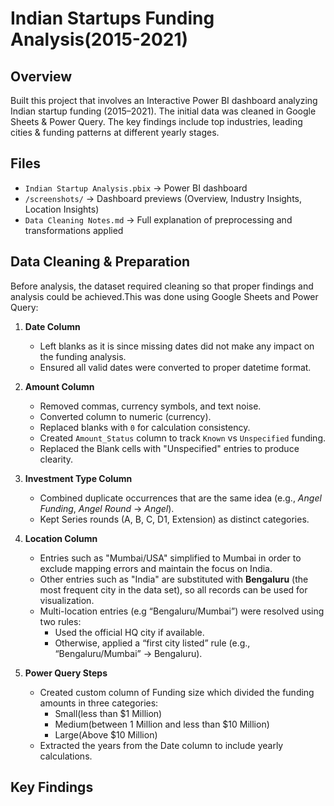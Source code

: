 # Indian Startups Funding Analysis(2015-2021)

## Overview
Built this project that involves an Interactive Power BI dashboard analyzing Indian startup funding (2015–2021). 
The initial data was cleaned in Google Sheets &amp; Power Query. The key findings include top industries, leading cities &amp; funding patterns at different yearly stages.

## Files
- `Indian Startup Analysis.pbix` → Power BI dashboard  
- `/screenshots/` → Dashboard previews (Overview, Industry Insights, Location Insights)  
- `Data Cleaning Notes.md` → Full explanation of preprocessing and transformations applied

## Data Cleaning & Preparation
Before analysis, the dataset required cleaning so that proper findings and analysis could be achieved.This was done using Google Sheets and Power Query:

1. **Date Column**
   - Left blanks as it is since missing dates did not make any impact on the funding analysis.  
   - Ensured all valid dates were converted to proper datetime format.  

2. **Amount Column**
   - Removed commas, currency symbols, and text noise.  
   - Converted column to numeric (currency).  
   - Replaced blanks with `0` for calculation consistency.  
   - Created `Amount_Status` column to track `Known` vs `Unspecified` funding.
   - Replaced the Blank cells with "Unspecified" entries to produce clearity.  

3. **Investment Type Column**  
   - Combined duplicate occurrences that are the same idea (e.g., *Angel Funding*, *Angel Round* → *Angel*).  
   - Kept Series rounds (A, B, C, D1, Extension) as distinct categories.  

4. **Location Column**
   - Entries such as "Mumbai/USA" simplified to Mumbai in order to exclude mapping errors and maintain the focus on India.  
   - Other entries such as "India" are substituted with **Bengaluru** (the most frequent city in the data set), so all records can be used for visualization.  
   - Multi-location entries (e.g “Bengaluru/Mumbai”) were resolved using two rules:
     - Used the official HQ city if available.
     - Otherwise, applied a “first city listed” rule (e.g., “Bengaluru/Mumbai” → Bengaluru).
5. **Power Query Steps**
   - Created custom column of Funding size which divided the funding amounts in three categories:
      - Small(less than $1 Million)
      - Medium(between 1 Million  and less than $10 Million)
      - Large(Above $10 Million)
    - Extracted the years from the Date column to include yearly calculations.
## Key Findings 

  







